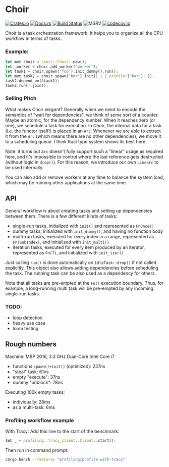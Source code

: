 # Choir

[![Crates.io](https://img.shields.io/crates/v/choir.svg?label=choir)](https://crates.io/crates/choir)
[![Docs.rs](https://docs.rs/choir/badge.svg)](https://docs.rs/choir)
[![Build Status](https://github.com/kvark/choir/workflows/Check/badge.svg)](https://github.com/kvark/choir/actions)
![MSRV](https://img.shields.io/badge/rustc-1.56+-blue.svg)
[![codecov.io](https://codecov.io/gh/kvark/choir/branch/main/graph/badge.svg)](https://codecov.io/gh/kvark/choir)

Choir is a task orchestration framework. It helps you to organize all the CPU workflow in terms of tasks.

### Example:
```rust
let mut choir = choir::Choir::new();
let _worker = choir.add_worker("worker");
let task1 = choir.spawn("foo").init_dummy().run();
let mut task2 = choir.spawn("bar").init(|_| { println!("bar"); });
task2.depend_on(&task1);
task2.run().join();
```

### Selling Pitch

What makes Choir _elegant_? Generally when we need to encode the semantics of "wait for dependencies", we think of some sort of a counter. Maybe an atomic, for the dependency number. When it reaches zero (or one), we schedule a task for execution. In _Choir_, the internal data for a task (i.e. the functor itself!) is placed in an `Arc`. Whenever we are able to extract it from the `Arc` (which means there are no other dependencies), we move it to a scheduling queue. I think Rust type system shows its best here.

Note: it turns out `Arc` doesn't fully support such a "linear" usage as required here, and it's impossible to control where the last reference gets destructed (without logic in `drop()`). For this reason, we introduce our own `Linearc` to be used internally.

You can also add or remove workers at any time to balance the system load, which may be running other applications at the same time.

## API

General workflow is about creating tasks and setting up dependencies between them. There is a few different kinds of tasks:
  - single-run tasks, initialized with `init()` and represented as `FnOnce()`
  - dummy tasks, initialized with `init_dummy()`, and having no function body
  - multi-run tasks, executed for every index in a range, represented as `Fn(SubIndex)`, and initialized with `init_multi()`
  - iteration tasks, executed for every item produced by an iterator, represented as `Fn(T)`, and initialized with `init_iter()`

Just calling `run()` is done automatically on `IdleTask::drop()` if not called explicitly.
This object also allows adding dependencies before scheduling the task. The running task can be also used as a dependency for others.

Note that all tasks are pre-empted at the `Fn()` execution boundary. Thus, for example, a long-running multi task will be pre-empted by any incoming single-run tasks.

### TODO:
  - loop detection
  - heavy use case
  - loom testing

## Rough numbers

Machine: MBP 2016, 3.3 GHz Dual-Core Intel Core i7

- functions `spawn()+init()` (optimized): 237ns
- "steal" task: 61ns
- empty "execute": 37ns
- dummy "unblock": 78ns

Executing 100k empty tasks:
- individually: 28ms
- as a multi-task: 6ms

### Profiling workflow example

With Tracy:
Add this line to the start of the benchmark:
```rust
let _ = profiling::tracy_client::Client::start();
```
Then run in command prompt:
```bash
cargo bench --features "profiling/profile-with-tracy"
```
